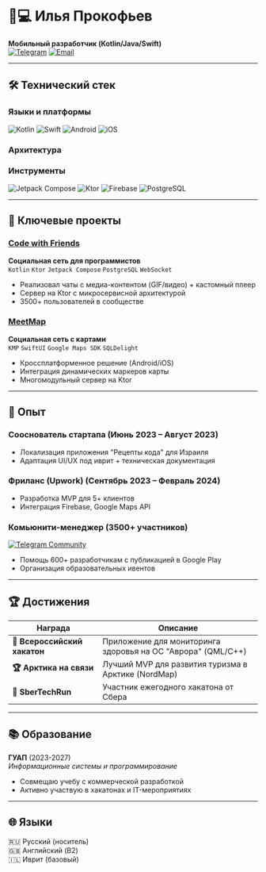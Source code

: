 # 👨💻 Илья Прокофьев 
**Мобильный разработчик (Kotlin/Java/Swift)**  
[![Telegram](https://img.shields.io/badge/Telegram-ilya_Prokofev-%232CA5E0?logo=telegram)](https://t.me/ilya_Prokofev)
[![Email](https://img.shields.io/badge/Email-ilaprokofev14@gmail.com-%23EA4335?logo=gmail)](mailto:ilaprokofev14@gmail.com)

---

## 🛠 Технический стек
### **Языки и платформы**
![Kotlin](https://img.shields.io/badge/Kotlin-%237F52FF?logo=kotlin&logoColor=white)
![Swift](https://img.shields.io/badge/Swift-%23FA7343?logo=swift&logoColor=white)
![Android](https://img.shields.io/badge/Android-%233DDC84?logo=android&logoColor=white)
![iOS](https://img.shields.io/badge/iOS-%23000000?logo=apple)

### **Архитектура**

### **Инструменты**
![Jetpack Compose](https://img.shields.io/badge/Jetpack_Compose-%234285F4?logo=jetpack-compose)
![Ktor](https://img.shields.io/badge/Ktor-%23000000?logo=ktor)
![Firebase](https://img.shields.iobadge/Firebase-%23FFCA28?logo=firebase)
![PostgreSQL](https://img.shields.io/badge/PostgreSQL-%23316192?logo=postgresql)

---

## 🚀 Ключевые проекты

### [Code with Friends](https://github.com/ILYAPROKOFEV101/Code-with-Friends) 
**Социальная сеть для программистов**  
`Kotlin` `Ktor` `Jetpack Compose` `PostgreSQL` `WebSocket`
- Реализовал чаты с медиа-контентом (GIF/видео) + кастомный плеер
- Сервер на Ktor с микросервисной архитектурой
- 3500+ пользователей в сообществе

### [MeetMap](https://github.com/ILYAPROKOFEV101/MeetMapKMP) 
**Социальная сеть с картами**  
`KMP` `SwiftUI` `Google Maps SDK` `SQLDelight`
- Кроссплатформенное решение (Android/iOS)
- Интеграция динамических маркеров карты
- Многомодульный сервер на Ktor

---

## 💼 Опыт

### **Сооснователь стартапа** (Июнь 2023 – Август 2023)
- Локализация приложения "Рецепты кода" для Израиля
- Адаптация UI/UX под иврит + техническая документация

### **Фриланс (Upwork)** (Сентябрь 2023 – Февраль 2024)
- Разработка MVP для 5+ клиентов
- Интеграция Firebase, Google Maps API

### **Комьюнити-менеджер** (3500+ участников)
[![Telegram Community](https://img.shields.io/badge/Сообщество-Тестировщики_Google_Play-%232CA5E0)](https://t.me/testimgoogleplay)
- Помощь 600+ разработчикам с публикацией в Google Play
- Организация образовательных ивентов

---

## 🏆 Достижения
| Награда | Описание |
|---------|----------|
| **🥇 Всероссийский хакатон** | Приложение для мониторинга здоровья на ОС "Аврора" (QML/C++) |
| **🏆 Арктика на связи** | Лучший MVP для развития туризма в Арктике (NordMap) |
| **🚀 SberTechRun** | Участник ежегодного хакатона от Сбера |

---

## 📚 Образование
**ГУАП** (2023-2027)  
*Информационные системы и программирование*  
- Совмещаю учебу с коммерческой разработкой
- Активно участвую в хакатонах и IT-мероприятиях

---

## 🌐 Языки
🇷🇺 Русский (носитель)  
🇬🇧 Английский (B2)  
🇮🇱 Иврит (базовый)
